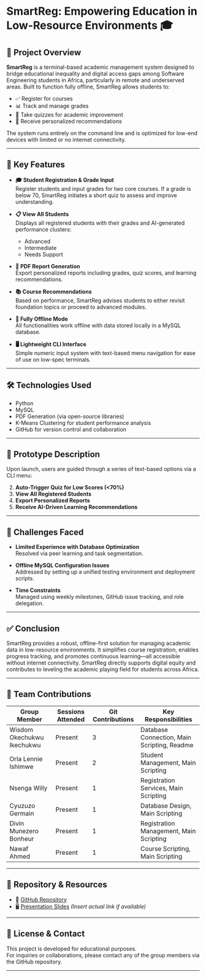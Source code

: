 # SmartReg: Empowering Education in Low-Resource Environments 🎓

## 📌 Project Overview

**SmartReg** is a terminal-based academic management system designed to bridge educational inequality and digital access gaps among Software Engineering students in Africa, particularly in remote and underserved areas. Built to function fully offline, SmartReg allows students to:

- ✅ Register for courses  
- 📊 Track and manage grades  
- 🧠 Take quizzes for academic improvement  
- 📑 Receive personalized recommendations  

The system runs entirely on the command line and is optimized for low-end devices with limited or no internet connectivity.

---

## 🚀 Key Features

- **🎓 Student Registration & Grade Input**  
  Register students and input grades for two core courses. If a grade is below 70, SmartReg initiates a short quiz to assess and improve understanding.

- **📋 View All Students**  
  Displays all registered students with their grades and AI-generated performance clusters:
  - Advanced  
  - Intermediate  
  - Needs Support  

- **📄 PDF Report Generation**  
  Export personalized reports including grades, quiz scores, and learning recommendations.

- **📚 Course Recommendations**  
  Based on performance, SmartReg advises students to either revisit foundation topics or proceed to advanced modules.

- **🛜 Fully Offline Mode**  
  All functionalities work offline with data stored locally in a MySQL database.

- **🖥️ Lightweight CLI Interface**  
  Simple numeric input system with text-based menu navigation for ease of use on low-spec terminals.

---

## 🛠️ Technologies Used

- Python  
- MySQL  
- PDF Generation (via open-source libraries)  
- K-Means Clustering for student performance analysis  
- GitHub for version control and collaboration  

---

## 🧪 Prototype Description

Upon launch, users are guided through a series of text-based options via a CLI menu:


2. **Auto-Trigger Quiz for Low Scores (<70%)**  
3. **View All Registered Students**  
4. **Export Personalized Reports**  
5. **Receive AI-Driven Learning Recommendations**

---

## 🎯 Challenges Faced

- **Limited Experience with Database Optimization**  
  Resolved via peer learning and task segmentation.

- **Offline MySQL Configuration Issues**  
  Addressed by setting up a unified testing environment and deployment scripts.

- **Time Constraints**  
  Managed using weekly milestones, GitHub issue tracking, and role delegation.

---

## ✅ Conclusion

SmartReg provides a robust, offline-first solution for managing academic data in low-resource environments. It simplifies course registration, enables progress tracking, and promotes continuous learning—all accessible without internet connectivity. SmartReg directly supports digital equity and contributes to leveling the academic playing field for students across Africa.

---

## 👥 Team Contributions

| Group Member                | Sessions Attended | Git Contributions | Key Responsibilities                          |
|----------------------------|-------------------|-------------------|-----------------------------------------------|
| Wisdom Okechukwu Ikechukwu| Present           | 3                 | Database Connection, Main Scripting, Readme           |
| Orla Lennie Ishimwe        | Present           | 2                 | Student Management, Main Scripting            |
| Nsenga Willy               | Present           | 1                 | Registration Services, Main Scripting         |
| Cyuzuzo Germain            | Present           | 1                 | Database Design, Main Scripting               |
| Divin Munezero Bonheur     | Present           | 1                 | Registration Management, Main Scripting       |
| Nawaf Ahmed                | Present           | 1                 | Course Scripting, Main Scripting              |

---

## 📂 Repository & Resources

- 🔗 [GitHub Repository](https://github.com/owizdom/Group11-SmartReg_PLP-2)  
- 🖥️ [Presentation Slides](#) *(Insert actual link if available)*

---

## 💬 License & Contact

This project is developed for educational purposes.  
For inquiries or collaborations, please contact any of the group members via the GitHub repository.

---
